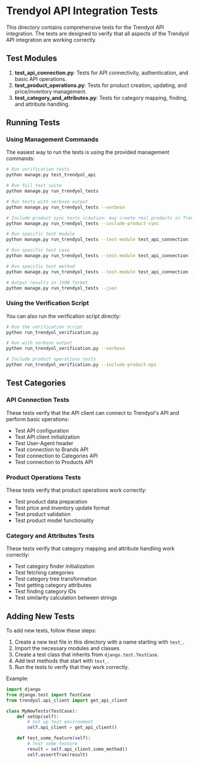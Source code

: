 # Trendyol API Integration Tests

This directory contains comprehensive tests for the Trendyol API integration. The tests are designed to verify that all aspects of the Trendyol API integration are working correctly.

## Test Modules

1. **test_api_connection.py**: Tests for API connectivity, authentication, and basic API operations.
2. **test_product_operations.py**: Tests for product creation, updating, and price/inventory management.
3. **test_category_and_attributes.py**: Tests for category mapping, finding, and attribute handling.

## Running Tests

### Using Management Commands

The easiest way to run the tests is using the provided management commands:

```bash
# Run verification tests
python manage.py test_trendyol_api

# Run full test suite
python manage.py run_trendyol_tests

# Run tests with verbose output
python manage.py run_trendyol_tests --verbose

# Include product sync tests (caution: may create real products in Trendyol)
python manage.py run_trendyol_tests --include-product-sync

# Run specific test module
python manage.py run_trendyol_tests --test-module test_api_connection

# Run specific test case
python manage.py run_trendyol_tests --test-module test_api_connection --test-case TrendyolAPIConnectionTest

# Run specific test method
python manage.py run_trendyol_tests --test-module test_api_connection --test-case TrendyolAPIConnectionTest --test-method test_brands_api_connection

# Output results in JSON format
python manage.py run_trendyol_tests --json
```

### Using the Verification Script

You can also run the verification script directly:

```bash
# Run the verification script
python run_trendyol_verification.py

# Run with verbose output
python run_trendyol_verification.py --verbose

# Include product operations tests
python run_trendyol_verification.py --include-product-ops
```

## Test Categories

### API Connection Tests

These tests verify that the API client can connect to Trendyol's API and perform basic operations:

- Test API configuration
- Test API client initialization
- Test User-Agent header
- Test connection to Brands API
- Test connection to Categories API
- Test connection to Products API

### Product Operations Tests

These tests verify that product operations work correctly:

- Test product data preparation
- Test price and inventory update format
- Test product validation
- Test product model functionality

### Category and Attributes Tests

These tests verify that category mapping and attribute handling work correctly:

- Test category finder initialization
- Test fetching categories
- Test category tree transformation
- Test getting category attributes
- Test finding category IDs
- Test similarity calculation between strings

## Adding New Tests

To add new tests, follow these steps:

1. Create a new test file in this directory with a name starting with `test_`.
2. Import the necessary modules and classes.
3. Create a test class that inherits from `django.test.TestCase`.
4. Add test methods that start with `test_`.
5. Run the tests to verify that they work correctly.

Example:

```python
import django
from django.test import TestCase
from trendyol.api_client import get_api_client

class MyNewTests(TestCase):
    def setUp(self):
        # Set up test environment
        self.api_client = get_api_client()

    def test_some_feature(self):
        # Test some feature
        result = self.api_client.some_method()
        self.assertTrue(result)
```